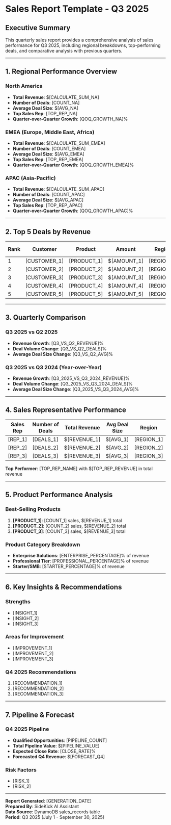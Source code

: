 # Sales Report Template - Q3 2025

## Executive Summary

This quarterly sales report provides a comprehensive analysis of sales performance for Q3 2025, including regional breakdowns, top-performing deals, and comparative analysis with previous quarters.

---

## 1. Regional Performance Overview

### North America
- **Total Revenue**: $[CALCULATE_SUM_NA]
- **Number of Deals**: [COUNT_NA]
- **Average Deal Size**: $[AVG_NA]
- **Top Sales Rep**: [TOP_REP_NA]
- **Quarter-over-Quarter Growth**: [QOQ_GROWTH_NA]%

### EMEA (Europe, Middle East, Africa)
- **Total Revenue**: $[CALCULATE_SUM_EMEA]
- **Number of Deals**: [COUNT_EMEA]
- **Average Deal Size**: $[AVG_EMEA]
- **Top Sales Rep**: [TOP_REP_EMEA]
- **Quarter-over-Quarter Growth**: [QOQ_GROWTH_EMEA]%

### APAC (Asia-Pacific)
- **Total Revenue**: $[CALCULATE_SUM_APAC]
- **Number of Deals**: [COUNT_APAC]
- **Average Deal Size**: $[AVG_APAC]
- **Top Sales Rep**: [TOP_REP_APAC]
- **Quarter-over-Quarter Growth**: [QOQ_GROWTH_APAC]%

---

## 2. Top 5 Deals by Revenue

| Rank | Customer | Product | Amount | Region | Sales Rep | Date |
|------|----------|---------|--------|--------|-----------|------|
| 1 | [CUSTOMER_1] | [PRODUCT_1] | $[AMOUNT_1] | [REGION_1] | [REP_1] | [DATE_1] |
| 2 | [CUSTOMER_2] | [PRODUCT_2] | $[AMOUNT_2] | [REGION_2] | [REP_2] | [DATE_2] |
| 3 | [CUSTOMER_3] | [PRODUCT_3] | $[AMOUNT_3] | [REGION_3] | [REP_3] | [DATE_3] |
| 4 | [CUSTOMER_4] | [PRODUCT_4] | $[AMOUNT_4] | [REGION_4] | [REP_4] | [DATE_4] |
| 5 | [CUSTOMER_5] | [PRODUCT_5] | $[AMOUNT_5] | [REGION_5] | [REP_5] | [DATE_5] |

---

## 3. Quarterly Comparison

### Q3 2025 vs Q2 2025
- **Revenue Growth**: [Q3_VS_Q2_REVENUE]%
- **Deal Volume Change**: [Q3_VS_Q2_DEALS]%
- **Average Deal Size Change**: [Q3_VS_Q2_AVG]%

### Q3 2025 vs Q3 2024 (Year-over-Year)
- **Revenue Growth**: [Q3_2025_VS_Q3_2024_REVENUE]%
- **Deal Volume Change**: [Q3_2025_VS_Q3_2024_DEALS]%
- **Average Deal Size Change**: [Q3_2025_VS_Q3_2024_AVG]%

---

## 4. Sales Representative Performance

| Sales Rep | Number of Deals | Total Revenue | Avg Deal Size | Region |
|-----------|----------------|---------------|---------------|--------|
| [REP_1] | [DEALS_1] | $[REVENUE_1] | $[AVG_1] | [REGION_1] |
| [REP_2] | [DEALS_2] | $[REVENUE_2] | $[AVG_2] | [REGION_2] |
| [REP_3] | [DEALS_3] | $[REVENUE_3] | $[AVG_3] | [REGION_3] |

**Top Performer**: [TOP_REP_NAME] with $[TOP_REP_REVENUE] in total revenue

---

## 5. Product Performance Analysis

### Best-Selling Products
1. **[PRODUCT_1]**: [COUNT_1] sales, $[REVENUE_1] total
2. **[PRODUCT_2]**: [COUNT_2] sales, $[REVENUE_2] total
3. **[PRODUCT_3]**: [COUNT_3] sales, $[REVENUE_3] total

### Product Category Breakdown
- **Enterprise Solutions**: [ENTERPRISE_PERCENTAGE]% of revenue
- **Professional Tier**: [PROFESSIONAL_PERCENTAGE]% of revenue
- **Starter/SMB**: [STARTER_PERCENTAGE]% of revenue

---

## 6. Key Insights & Recommendations

### Strengths
- [INSIGHT_1]
- [INSIGHT_2]
- [INSIGHT_3]

### Areas for Improvement
- [IMPROVEMENT_1]
- [IMPROVEMENT_2]
- [IMPROVEMENT_3]

### Q4 2025 Recommendations
1. [RECOMMENDATION_1]
2. [RECOMMENDATION_2]
3. [RECOMMENDATION_3]

---

## 7. Pipeline & Forecast

### Q4 2025 Pipeline
- **Qualified Opportunities**: [PIPELINE_COUNT]
- **Total Pipeline Value**: $[PIPELINE_VALUE]
- **Expected Close Rate**: [CLOSE_RATE]%
- **Forecasted Q4 Revenue**: $[FORECAST_Q4]

### Risk Factors
- [RISK_1]
- [RISK_2]

---

**Report Generated**: [GENERATION_DATE]  
**Prepared By**: SideKick AI Assistant  
**Data Source**: DynamoDB sales_records table  
**Period**: Q3 2025 (July 1 - September 30, 2025)

